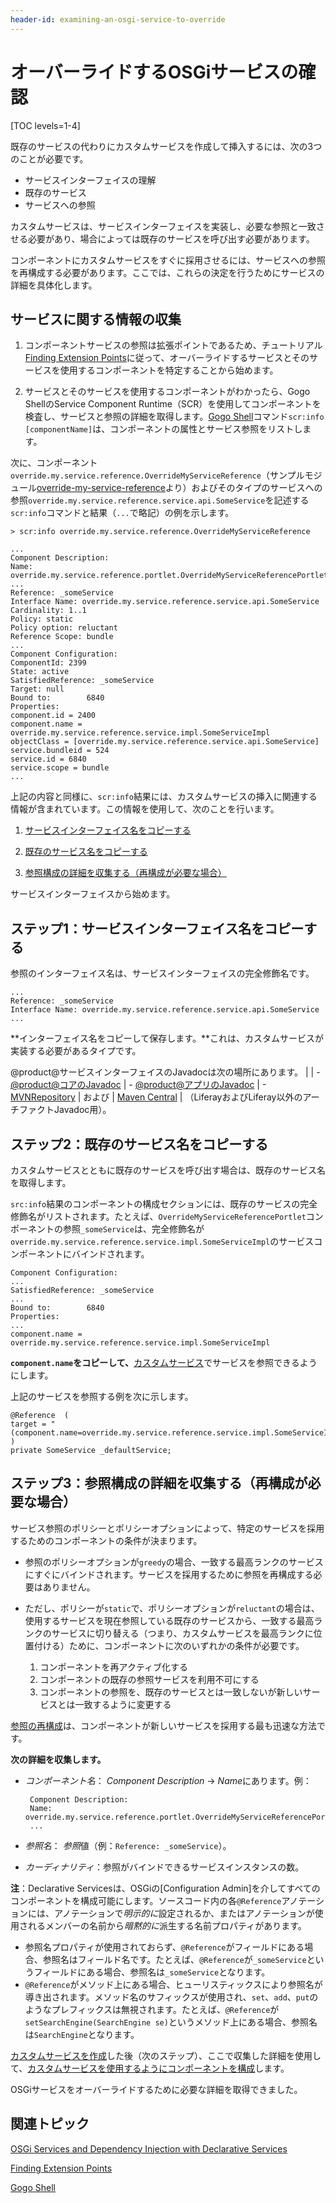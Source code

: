 ```yaml
---
header-id: examining-an-osgi-service-to-override
---
```


# オーバーライドするOSGiサービスの確認

[TOC levels=1-4]

既存のサービスの代わりにカスタムサービスを作成して挿入するには、次の3つのことが必要です。

- サービスインターフェイスの理解
- 既存のサービス
- サービスへの参照

カスタムサービスは、サービスインターフェイスを実装し、必要な参照と一致させる必要があり、場合によっては既存のサービスを呼び出す必要があります。

コンポーネントにカスタムサービスをすぐに採用させるには、サービスへの参照を再構成する必要があります。ここでは、これらの決定を行うためにサービスの詳細を具体化します。

## サービスに関する情報の収集

1. コンポーネントサービスの参照は拡張ポイントであるため、チュートリアル[Finding Extension Points](/docs/7-1/tutorials/-/knowledge_base/t/finding-extension-points)に従って、オーバーライドするサービスとそのサービスを使用するコンポーネントを特定することから始めます。

2. サービスとそのサービスを使用するコンポーネントがわかったら、Gogo ShellのService Component Runtime（SCR）を使用してコンポーネントを検査し、サービスと参照の詳細を取得します。[Gogo Shell](/docs/7-1/reference/-/knowledge_base/r/using-the-felix-gogo-shell)コマンド`scr:info [componentName]`は、コンポーネントの属性とサービス参照をリストします。

次に、コンポーネント`override.my.service.reference.OverrideMyServiceReference`（サンプルモジュール[override-my-service-reference](https://portal.liferay.dev/documents/113763090/114000186/override-my-service-reference.zip)より）およびそのタイプのサービスへの参照`override.my.service.reference.service.api.SomeService`を記述する`scr:info`コマンドと結果（`...`で略記）の例を示します。

    > scr:info override.my.service.reference.OverrideMyServiceReference
    
    ...
    Component Description:
    Name: override.my.service.reference.portlet.OverrideMyServiceReferencePortlet
    ...
    Reference: _someService
    Interface Name: override.my.service.reference.service.api.SomeService
    Cardinality: 1..1
    Policy: static
    Policy option: reluctant
    Reference Scope: bundle
    ...
    Component Configuration:
    ComponentId: 2399
    State: active
    SatisfiedReference: _someService
    Target: null
    Bound to:        6840
    Properties:
    component.id = 2400
    component.name = override.my.service.reference.service.impl.SomeServiceImpl
    objectClass = [override.my.service.reference.service.api.SomeService]
    service.bundleid = 524
    service.id = 6840
    service.scope = bundle
    ...

上記の内容と同様に、`scr:info`結果には、カスタムサービスの挿入に関連する情報が含まれています。この情報を使用して、次のことを行います。

1. [サービスインターフェイス名をコピーする](#step-1-copy-the-service-interface-name)


2. [既存のサービス名をコピーする](#step-2-copy-the-existing-service-name)

3. [参照構成の詳細を収集する（再構成が必要な場合）](#step-3-gather-reference-configuration-details-if-reconfiguration-is-needed)

サービスインターフェイスから始めます。

## ステップ1：サービスインターフェイス名をコピーする


参照のインターフェイス名は、サービスインターフェイスの完全修飾名です。

    ...
    Reference: _someService
    Interface Name: override.my.service.reference.service.api.SomeService
    ...

**インターフェイス名をコピーして保存します。**これは、カスタムサービスが実装する必要があるタイプです。

@product@サービスインターフェイスのJavadocは次の場所にあります。
|
| - [@product@コアのJavadoc](@platform-ref@/7.1-latest/javadocs/)
| - [@product@アプリのJavadoc](@app-ref@)
| - [MVNRepository](https://mvnrepository.com/)
|   および
|   [Maven Central](https://search.maven.org/)
|   （LiferayおよびLiferay以外のアーチファクトJavadoc用）。

## ステップ2：既存のサービス名をコピーする

カスタムサービスとともに既存のサービスを呼び出す場合は、既存のサービス名を取得します。

`src:info`結果のコンポーネントの構成セクションには、既存のサービスの完全修飾名がリストされます。たとえば、`OverrideMyServiceReferencePortlet`コンポーネントの参照`_someService`は、完全修飾名が`override.my.service.reference.service.impl.SomeServiceImpl`のサービスコンポーネントにバインドされます。

    Component Configuration:
    ...
    SatisfiedReference: _someService
    ...
    Bound to:        6840
    Properties:
    ...
    component.name = override.my.service.reference.service.impl.SomeServiceImpl

**`component.name`をコピーして、**[カスタムサービス](/docs/7-1/tutorials/-/knowledge_base/t/creating-a-custom-osgi-service)でサービスを参照できるようにします。

上記のサービスを参照する例を次に示します。

    @Reference  (
    target = "(component.name=override.my.service.reference.service.impl.SomeServiceImpl)"
    )
    private SomeService _defaultService;

## ステップ3：参照構成の詳細を収集する（再構成が必要な場合）

サービス参照のポリシーとポリシーオプションによって、特定のサービスを採用するためのコンポーネントの条件が決まります。

- 参照のポリシーオプションが`greedy`の場合、一致する最高ランクのサービスにすぐにバインドされます。サービスを採用するために参照を再構成する必要はありません。

- ただし、ポリシーが`static`で、ポリシーオプションが`reluctant`の場合は、使用するサービスを現在参照している既存のサービスから、一致する最高ランクのサービスに切り替える（つまり、カスタムサービスを最高ランクに位置付ける）ために、コンポーネントに次のいずれかの条件が必要です。

   1. コンポーネントを再アクティブ化する
   2. コンポーネントの既存の参照サービスを利用不可にする
   3. コンポーネントの参照を、既存のサービスとは一致しないが新しいサービスとは一致するように変更する

[参照の再構成](/docs/7-1/tutorials/-/knowledge_base/t/reconfiguring-components-to-use-your-service)は、コンポーネントが新しいサービスを採用する最も迅速な方法です。

**次の詳細を収集します。**

- *コンポーネント名*： *Component Description* &rarr; *Name*にあります。例：

       Component Description:
       Name: override.my.service.reference.portlet.OverrideMyServiceReferencePortlet
       ...
   
- *参照名*： *参照*値（例：`Reference: _someService`）。

- *カーディナリティ*：参照がバインドできるサービスインスタンスの数。

**注**：Declarative Servicesは、OSGiの[Configuration Admin]を介してすべてのコンポーネントを構成可能にします。ソースコード内の各`@Reference`アノテーションには、アノテーションで*明示的に*設定されるか、またはアノテーションが使用されるメンバーの名前から*暗黙的に*派生する名前プロパティがあります。
-   参照名プロパティが使用されておらず、`@Reference`がフィールドにある場合、参照名はフィールド名です。たとえば、`@Reference`が`_someService`というフィールドにある場合、参照名は`_someService`となります。
-   `@Reference`がメソッド上にある場合、ヒューリスティックスにより参照名が導き出されます。メソッド名のサフィックスが使用され、`set`、`add`、`put`のようなプレフィックスは無視されます。たとえば、`@Reference`が`setSearchEngine(SearchEngine se)`というメソッド上にある場合、参照名は`SearchEngine`となります。

[カスタムサービスを作成](/docs/7-1/tutorials/-/knowledge_base/t/creating-a-custom-osgi-service)した後（次のステップ）、ここで収集した詳細を使用して、[カスタムサービスを使用するようにコンポーネントを構成](/docs/7-1/tutorials/-/knowledge_base/t/reconfiguring-components-to-use-your-service)します。

OSGiサービスをオーバーライドするために必要な詳細を取得できました。

## 関連トピック

[OSGi Services and Dependency Injection with Declarative Services](/docs/7-1/tutorials/-/knowledge_base/t/osgi-services-and-dependency-injection-with-declarative-services)

[Finding Extension Points](/docs/7-1/tutorials/-/knowledge_base/t/finding-extension-points)

[Gogo Shell](/docs/7-1/reference/-/knowledge_base/r/using-the-felix-gogo-shell)
